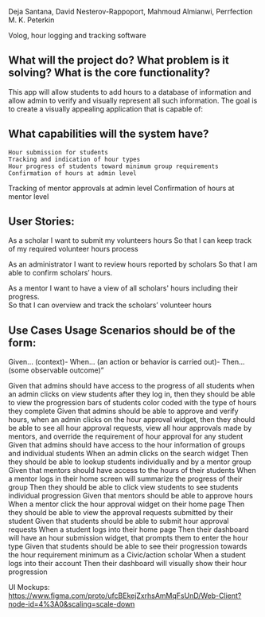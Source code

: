 Deja Santana, David Nesterov-Rappoport, Mahmoud Almianwi, Perrfection M. K. Peterkin

Volog, hour logging and tracking software
## What will the project do? What problem is it solving? What is the core  functionality?

This app will allow students to add hours to a database of information and allow admin to verify and visually represent all such information. The goal is to create a visually appealing application that is capable of:

## What capabilities will the system have?
	Hour submission for students
	Tracking and indication of hour types 
	Hour progress of students toward minimum group requirements
	Confirmation of hours at admin level
Tracking of mentor approvals at admin level
Confirmation of hours at mentor level



## User Stories:

As a scholar
I want to submit my volunteers hours 
So that I can keep track of my required volunteer hours process

As an administrator
I want to review hours reported by scholars
So that I am able to confirm scholars’ hours. 

As a mentor
I want to have a view of all scholars' hours including their progress.  
So that I can overview and track the scholars’ volunteer hours


## Use Cases Usage Scenarios should be of the form:
Given... (context)- When... (an action or behavior is carried out)- Then... (some observable outcome)”

Given that admins should have access to the progress of all students
when an admin clicks on view students after they log in, 
then they should be able to view the progression bars of students color coded with the type of hours they complete
Given that admins should be able to approve and verify hours,
when an admin clicks on the hour approval widget, 
then they should be able to see all hour approval requests, view all hour approvals made by mentors, and override the requirement of hour approval for any student 
Given that admins should have access to the hour information of groups and individual students
When an admin clicks on the search widget
Then they should be able to lookup students individually and by a mentor group
Given that mentors should have access to the hours of their students
When a mentor logs in their home screen will summarize the progress of their group 
Then they should be able to click view students to see students individual progression
Given that mentors should be able to approve hours
When a mentor click the hour approval widget on their home page 
Then they should be able to view the approval requests submitted by their student
Given that students should be able to submit hour approval requests
When a student logs into their home page 
Then their dashboard will have an hour submission widget, that prompts them to enter the hour type 
Given that students should be able to see their progression towards the hour requirement minimum as a Civic/action scholar
When a student logs into their account
Then their dashboard will visually show their hour progression





UI Mockups:
https://www.figma.com/proto/ufcBEkejZxrhsAmMqFsUnD/Web-Client?node-id=4%3A0&scaling=scale-down












